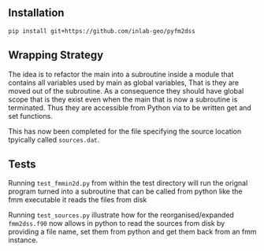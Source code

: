 
## Installation

```
pip install git+https://github.com/inlab-geo/pyfm2dss
```

## Wrapping Strategy

The idea is to refactor the main into a subroutine inside a module that contains all
variables used by main as global variables, That is they are moved out of the subroutine.
As a consequence they should have global scope that is they exist even when the main that
is now a subroutine is terminated. Thus they are accessible from Python via to be written 
get and set functions.

This has now been completed for the  file specifying the source location tpyically called 
`sources.dat`. 

## Tests

Running `test_fmmin2d.py` from within the test directory will run the orignal program 
turned into a subroutine that can be called from python like the fmm executable it reads 
the files from disk

Running `test_sources.py` illustrate how for the reorganised/expanded `fmm2dss.f90` now 
allows in python to read the sources from disk by providing a file name, set them 
from python and get them back from an fmm instance.
